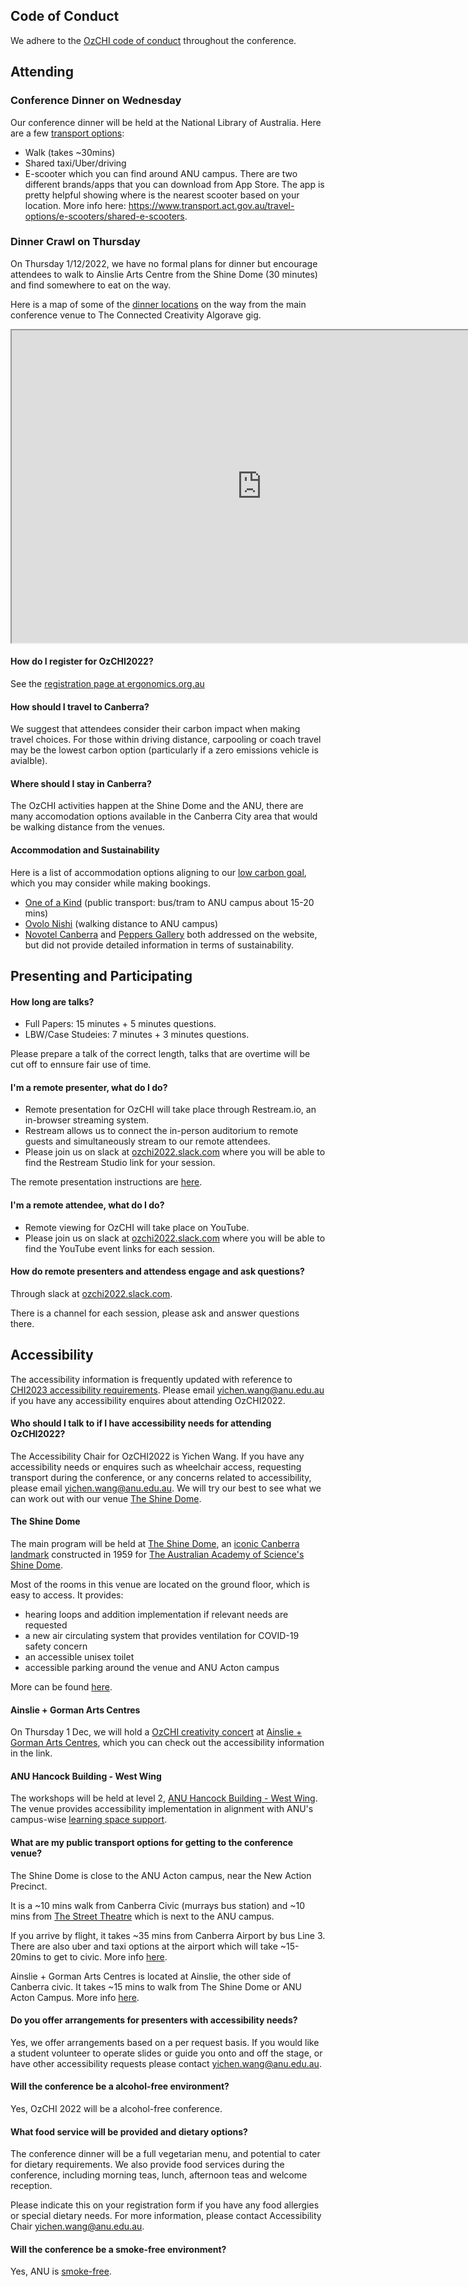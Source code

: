 ## Code of Conduct

We adhere to the [OzCHI code of conduct](
http://www.ozchi.org/2018/docs/OZCHI_CodeOfConduct2018.pdf) throughout the conference.

## Attending

### Conference Dinner on Wednesday

Our conference dinner will be held at the National Library of Australia. Here are a few [transport options](https://www.nla.gov.au/visit-us/getting-to-the-library):

- Walk (takes ~30mins)
- Shared taxi/Uber/driving
- E-scooter which you can find around ANU campus. There are two different brands/apps that you can download from App Store. The app is pretty helpful showing where is the nearest scooter based on your location. More info here: https://www.transport.act.gov.au/travel-options/e-scooters/shared-e-scooters.



### Dinner Crawl on Thursday

On Thursday 1/12/2022, we have no formal plans for dinner but encourage attendees to walk to Ainslie Arts Centre from the Shine Dome (30 minutes) and find somewhere to eat on the way.

Here is a map of some of the [dinner locations](https://www.google.com/maps/d/viewer?hl=en&mid=1espGV2rrNW2Ig2erhLgN3mzSQcL4MLg&ll=-35.27768181362172%2C149.13163682554307&z=16) on the way from the main conference venue to The Connected Creativity Algorave gig.

<iframe src="https://www.google.com/maps/d/embed?mid=1espGV2rrNW2Ig2erhLgN3mzSQcL4MLg&ehbc=2E312F" height="500" width="800"></iframe>


#### How do I register for OzCHI2022?

See the [registration page at ergonomics.org.au](https://www.ergonomics.org.au/events/ozchi-2022-conference/)

#### How should I travel to Canberra?

We suggest that attendees consider their carbon impact when making travel choices. For those within driving distance, carpooling or coach travel may be the lowest carbon option (particularly if a zero emissions vehicle is avialble).

#### Where should I stay in Canberra?

The OzCHI activities happen at the Shine Dome and the ANU, there are many accomodation options available in the Canberra City area that would be walking distance from the venues.


#### Accommodation and Sustainability

Here is a list of accommodation options aligning to our [low carbon goal](https://services.anu.edu.au/files/guidance/ANU_Low_carbon_events_guide.pdf), which you may consider while making bookings. 

- [One of a Kind](https://www.oneofakindapartments.com.au/eco-mission) (public transport: bus/tram to ANU campus about 15-20 mins)
- [Ovolo Nishi](https://www.greengetaways.com.au/property/ovolo-nishi/) (walking distance to ANU campus) 
- [Novotel Canberra](https://novotelcanberra.com.au/Novotel-Canberra/Sustainability/) and [Peppers Gallery](https://www.peppers.com.au/gallery/) both addressed on the website, but did not provide detailed information in terms of sustainability. 

## Presenting and Participating

#### How long are talks?

- Full Papers: 15 minutes + 5 minutes questions.
- LBW/Case Studeies: 7 minutes + 3 minutes questions.

Please prepare a talk of the correct length, talks that are overtime will be cut off to ennsure fair use of time.

#### I'm a remote presenter, what do I do?

- Remote presentation for OzCHI will take place through Restream.io, an in-browser streaming system.
- Restream allows us to connect the in-person auditorium to remote guests and simultaneously stream to our remote attendees.
- Please join us on slack at [ozchi2022.slack.com](https://ozchi2022.slack.com/) where you will be able to find the Restream Studio link for your session.

The remote presentation instructions are [here](https://docs.google.com/document/d/1x9h_8vRnq5X3MQ1EpF-SAT5YKZSEFeGy8bg41skzzow/edit?usp=sharing).

#### I'm a remote attendee, what do I do?

- Remote viewing for OzCHI will take place on YouTube.
- Please join us on slack at [ozchi2022.slack.com](https://ozchi2022.slack.com/) where you will be able to find the YouTube event links for each session.

#### How do remote presenters and attendess engage and ask questions?

Through slack at [ozchi2022.slack.com](https://ozchi2022.slack.com/).

There is a channel for each session, please ask and answer questions there.


## Accessibility

The accessibility information is frequently updated with reference to [CHI2023 accessibility requirements](https://chi2023.acm.org/for-attendees/chi2023-accessibility-faq/). Please email yichen.wang@anu.edu.au if you have any accessibility enquires about attending OzCHI2022.


#### Who should I talk to if I have accessibility needs for attending OzCHI2022?

The Accessibility Chair for OzCHI2022 is Yichen Wang. If you have any accessibility needs or enquires such as wheelchair access, requesting transport during the conference, or any concerns related to accessibility, please email yichen.wang@anu.edu.au. We will try our best to see what we can work out with our venue [The Shine Dome](https://www.shinedome.org.au).

#### The Shine Dome

The main program will be held at [The Shine Dome](https://www.shinedome.org.au), an [iconic Canberra landmark](https://visitcanberra.com.au/attractions/596ebadadb10920b612c3fef/shine-dome) constructed in 1959 for [The Australian Academy of Science's Shine Dome](https://www.shinedome.org.au/about).

Most of the rooms in this venue are located on the ground floor, which is easy to access. It provides:

- hearing loops and addition implementation if relevant needs are requested
- a new air circulating system that provides ventilation for COVID-19 safety concern
- an accessible unisex toilet
- accessible parking around the venue and ANU Acton campus

More can be found [here](https://www.shinedome.org.au/?q=content/accessibility).

#### Ainslie + Gorman Arts Centres

On Thursday 1 Dec, we will hold a [OzCHI creativity concert](pages/creativity_gig.md) at [Ainslie +  Gorman Arts Centres](https://ainslieandgorman.com.au/plan-your-visit/general-information/), which you can check out the accessibility information in the link.

#### ANU Hancock Building - West Wing

The workshops will be held at level 2, [ANU Hancock Building - West Wing](https://studentvip.com.au/anu/main/maps/144910). The venue provides accessibility implementation in alignment with ANU's campus-wise [learning space support](https://services.anu.edu.au/information-technology/learning-space-technology).

#### What are my public transport options for getting to the conference venue?

The Shine Dome is close to the ANU Acton campus, near the New Action Precinct.

It is a ~10 mins walk from Canberra Civic (murrays bus station) and ~10 mins from [The Street Theatre](https://www.google.com/maps/place/The+Street+Theatre/@-35.2791259,149.1229899,18.33z/data=!4m5!3m4!1s0x6b164d4304ef22cd:0x8452758b4712b333!8m2!3d-35.2785759!4d149.1239742) which is next to the ANU campus. 

If you arrive by flight, it takes ~35 mins from Canberra Airport by bus Line 3. There are also uber and taxi options at the airport which will take ~15-20mins to get to civic. More info [here](https://www.canberraairport.com.au/transport/).


Ainslie +  Gorman Arts Centres is located at Ainslie, the other side of Canberra civic. It takes ~15 mins to walk from The Shine Dome or ANU Acton Campus. More info [here](https://ainslieandgorman.com.au/plan-your-visit/general-information/).


#### Do you offer arrangements for presenters with accessibility needs?

Yes, we offer arrangements based on a per request basis. If you would like a student volunteer to operate slides or guide you onto and off the stage, or have other accessibility requests please contact [yichen.wang@anu.edu.au](yichen.wang@anu.edu.au).

<!-- ## What are the restroom facilities like? -->

#### Will the conference be a alcohol-free environment?

Yes, OzCHI 2022 will be a alcohol-free conference.

#### What food service will be provided and dietary options?

The conference dinner will be a full vegetarian menu, and potential to cater for dietary requirements. We also provide food services during the conference, including morning teas, lunch, afternoon teas and welcome reception. 

Please indicate this on your registration form if you have any food allergies or special dietary needs. For more information, please contact Accessibility Chair [yichen.wang@anu.edu.au](yichen.wang@anu.edu.au).

#### Will the conference be a smoke-free environment? 

Yes, ANU is [smoke-free](https://services.anu.edu.au/human-resources/wellbeing/smoke-free-campus).




